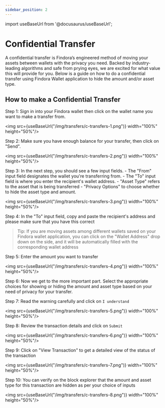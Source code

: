 ```yaml
---
sidebar_position: 2
---
```


import useBaseUrl from '@docusaurus/useBaseUrl';

# Confidential Transfer

A confidential transfer is Findora’s engineered method of moving your assets between wallets with the privacy you need. Backed by industry-leading algorithms and safe from prying eyes, we are excited for what value this will provide for you. Below is a guide on how to do a confidential transfer using Findora Wallet application to hide the amount and/or asset type.

## How to make a Confidential Transfer
Step 1: Sign in into your Findora wallet then click on the wallet name you want to make a transfer from.

<img src={useBaseUrl("/img/transfers/c-transfers-1.png")} width="100%" height="50%"/>

Step 2: Make sure you have enough balance for your transfer, then click on "Send".

<img src={useBaseUrl("/img/transfers/c-transfers-2.png")} width="100%" height="50%"/>

Step 3: In the next step, you should see a few input fields. 
    - The "From" input field designates the wallet you're transferring from. 
    - The "To" input field is where you enter the recipient's wallet address.
    - "Asset Type" refers to the asset that is being transferred
    - "Privacy Options" to choose whether to hide the asset type and amount.
    
<img src={useBaseUrl("/img/transfers/c-transfers-3.png")} width="100%" height="50%"/>

Step 4: In the "To" input field, copy and paste the recipient's address and please make sure that you have this correct
> Tip: If you are moving assets among different wallets saved on your Findora wallet application, you can click on the "Wallet Address" drop down on the side, and it will be automatically filled with the corresponding wallet address

Step 5: Enter the amount you want to transfer

 <img src={useBaseUrl("/img/transfers/c-transfers-4.png")} width="100%" height="50%"/>

Step 6: Now we get to the more important part. Select the appropriate choices for showing or hiding the amount and asset type based on your need of privacy for your transfer.

Step 7: Read the warning carefully and click on `I understand`

 <img src={useBaseUrl("/img/transfers/c-transfers-5.png")} width="100%" height="50%"/>

Step 8: Review the transaction details and click on `Submit`

 <img src={useBaseUrl("/img/transfers/c-transfers-6.png")} width="100%" height="50%"/>

Step 9: Click on "View Transaction" to get a detailed view of the status of the transaction

 <img src={useBaseUrl("/img/transfers/c-transfers-7.png")} width="100%" height="50%"/>

Step 10: You can verify on the block explorer that the amount and asset type for this transaction are hidden as per your choice of inputs

 <img src={useBaseUrl("/img/transfers/c-transfers-8.png")} width="100%" height="50%"/>